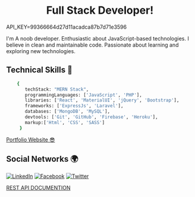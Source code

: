 <p align="center"> 
 <h1 align="center">Full Stack Developer!</h1> API_KEY=99366664d27d11acadca87b7d71e3596
</p> 
  
<p>I'm A noob developer. Enthusiastic about JavaScript-based technologies. I believe in clean and maintainable code. Passionate about learning and exploring new technologies.</p>
 
<h2>Technical Skills 🥰</h2> 

```sh
    {
       techStack: "MERN Stack",
       programmingLanguages: ['JavaScript', 'PHP'],
       libraries: ['React', 'MaterialUI', 'jQuery', 'Bootstrap'],
       frameworks: ['ExpressJs', 'Laravel'],
       databases: ['MongoDB', 'MySQL'],
       devtools: ['Git', 'GitHub', 'Firebase', 'Heroku'],
       markup:['Html', 'CSS', 'SASS']
     }
```

[Portfolio Website 😎](http://pronazmul.com/#home)

<h2>Social Networks 🌍</h2> 

[![LinkedIn][linkedin-shield]][linkedin-url]
[![Facebook][facebook-shield]][facebook-url]
[![Twitter][twitter-shield]][twitter-url]

<!-- MARKDOWN LINKS & IMAGES -->
[facebook-shield]: https://img.shields.io/badge/-Facebook-black.svg?style=flat-square&logo=facebook&color=555&logoColor=white
[facebook-url]: https://www.facebook.com/devnazmul
[twitter-shield]: https://img.shields.io/badge/-Twitter-black.svg?style=flat-square&logo=twitter&color=555&logoColor=white
[twitter-url]: https://twitter.com/pronazmul
[linkedin-shield]: https://img.shields.io/badge/-LinkedIn-black.svg?style=flat-square&logo=linkedin&colorB=555
[linkedin-url]: https://www.linkedin.com/in/pronazmul/ 

[REST API DOCUMENTION](https://documenter.getpostman.com/view/11483431/Tzsfnkrd)
